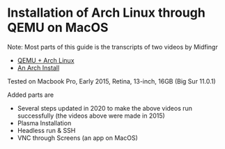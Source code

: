 # Installation of Arch Linux through QEMU on MacOS

Note: Most parts of this guide is the transcripts of two videos by Midfingr 

* [QEMU + Arch Linux](https://www.youtube.com/watch?v=nv0CjGdOLxY&t=586s)
* [An Arch Install](https://www.youtube.com/watch?v=yIQbnvI2WLk&t=1853s)

Tested on Macbook Pro, Early 2015, Retina, 13-inch, 16GB (Big Sur 11.0.1)

Added parts are 
* Several steps updated in 2020 to make the above videos run successfully (the videos above were made in 2015)
* Plasma Installation
* Headless run & SSH
* VNC through Screens (an app on MacOS)



